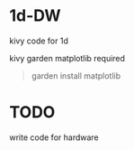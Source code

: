 # 1d-DW
kivy code for 1d

kivy garden matplotlib required
>garden install matplotlib


# TODO
write code for hardware
